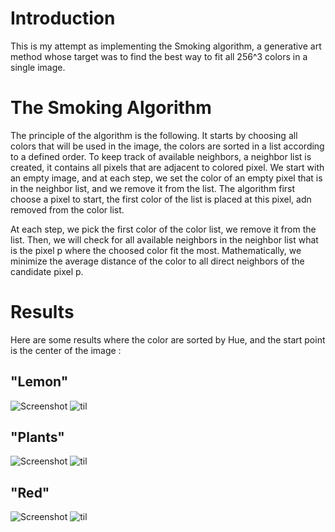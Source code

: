 # Introduction

This is my attempt as implementing the Smoking algorithm, a generative art method whose target was to find the best way to fit all 256^3 colors in a single image.

# The Smoking Algorithm

The principle of the algorithm is the following. It starts by choosing all colors that will be used in the image, the colors are sorted in a list according to a defined order.
To keep track of available neighbors, a neighbor list is created, it contains all pixels that are adjacent to colored pixel.
We start with an empty image, and at each step, we set the color of an empty pixel that is in the neighbor list, and we remove it from the list. 
The algorithm first choose a pixel to start, the first color of the list is placed at this pixel, adn removed from the color list.

At each step, we pick the first color of the color list, we remove it from the list. Then, we will check for all available neighbors in the neighbor list what is the pixel p where the choosed color fit the most. Mathematically, we minimize the average distance of the color to all direct neighbors of the candidate pixel p.

# Results

Here are some results where the color are sorted by Hue, and the start point is the center of the image :
## "Lemon"
![Screenshot](media/results/Lemon.jpg)
![til](media/results/Lemon.gif)
## "Plants"
![Screenshot](media/results/Plants.png)
![til](media/results/Plants.gif)
## "Red"
![Screenshot](media/results/Red.jpg)
![til](media/results/Red.gif)
